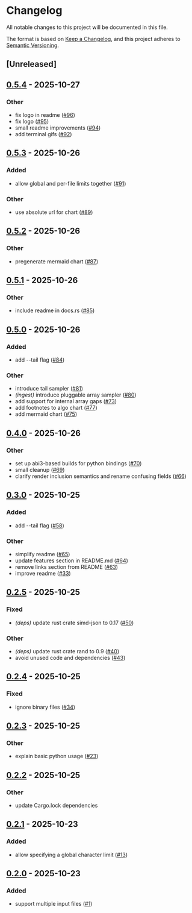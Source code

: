 # Changelog

All notable changes to this project will be documented in this file.

The format is based on [Keep a Changelog](https://keepachangelog.com/en/1.0.0/),
and this project adheres to [Semantic Versioning](https://semver.org/spec/v2.0.0.html).

## [Unreleased]

## [0.5.4](https://github.com/kantord/headson/compare/v0.5.3...v0.5.4) - 2025-10-27

### Other

- fix logo in readme ([#96](https://github.com/kantord/headson/pull/96))
- fix logo ([#95](https://github.com/kantord/headson/pull/95))
- small readme improvements ([#94](https://github.com/kantord/headson/pull/94))
- add terminal gifs ([#92](https://github.com/kantord/headson/pull/92))

## [0.5.3](https://github.com/kantord/headson/compare/v0.5.2...v0.5.3) - 2025-10-26

### Added

- allow global and per-file limits together ([#91](https://github.com/kantord/headson/pull/91))

### Other

- use absolute url for chart ([#89](https://github.com/kantord/headson/pull/89))

## [0.5.2](https://github.com/kantord/headson/compare/v0.5.1...v0.5.2) - 2025-10-26

### Other

- pregenerate mermaid chart ([#87](https://github.com/kantord/headson/pull/87))

## [0.5.1](https://github.com/kantord/headson/compare/v0.5.0...v0.5.1) - 2025-10-26

### Other

- include readme in docs.rs ([#85](https://github.com/kantord/headson/pull/85))

## [0.5.0](https://github.com/kantord/headson/compare/v0.4.0...v0.5.0) - 2025-10-26

### Added

- add --tail flag ([#84](https://github.com/kantord/headson/pull/84))

### Other

- introduce tail sampler ([#81](https://github.com/kantord/headson/pull/81))
- *(ingest)* introduce pluggable array sampler ([#80](https://github.com/kantord/headson/pull/80))
- add support for internal array gaps ([#73](https://github.com/kantord/headson/pull/73))
- add footnotes to algo chart ([#77](https://github.com/kantord/headson/pull/77))
- add mermaid chart ([#75](https://github.com/kantord/headson/pull/75))

## [0.4.0](https://github.com/kantord/headson/compare/v0.3.0...v0.4.0) - 2025-10-26

### Other

- set up abi3-based builds for python bindings ([#70](https://github.com/kantord/headson/pull/70))
- small cleanup ([#69](https://github.com/kantord/headson/pull/69))
- clarify render inclusion semantics and rename confusing fields ([#66](https://github.com/kantord/headson/pull/66))

## [0.3.0](https://github.com/kantord/headson/compare/v0.2.5...v0.3.0) - 2025-10-25

### Added

- add --tail flag ([#58](https://github.com/kantord/headson/pull/58))

### Other

- simplify readme ([#65](https://github.com/kantord/headson/pull/65))
- update features section in README.md ([#64](https://github.com/kantord/headson/pull/64))
- remove links section from README ([#63](https://github.com/kantord/headson/pull/63))
- improve readme ([#33](https://github.com/kantord/headson/pull/33))

## [0.2.5](https://github.com/kantord/headson/compare/v0.2.4...v0.2.5) - 2025-10-25

### Fixed

- *(deps)* update rust crate simd-json to 0.17 ([#50](https://github.com/kantord/headson/pull/50))

### Other

- *(deps)* update rust crate rand to 0.9 ([#40](https://github.com/kantord/headson/pull/40))
- avoid unused code and dependencies ([#43](https://github.com/kantord/headson/pull/43))

## [0.2.4](https://github.com/kantord/headson/compare/v0.2.3...v0.2.4) - 2025-10-25

### Fixed

- ignore binary files ([#34](https://github.com/kantord/headson/pull/34))

## [0.2.3](https://github.com/kantord/headson/compare/v0.2.2...v0.2.3) - 2025-10-25

### Other

- explain basic python usage ([#23](https://github.com/kantord/headson/pull/23))

## [0.2.2](https://github.com/kantord/headson/compare/v0.2.1...v0.2.2) - 2025-10-25

### Other

- update Cargo.lock dependencies

## [0.2.1](https://github.com/kantord/headson/compare/v0.2.0...v0.2.1) - 2025-10-23

### Added

- allow specifying a global character limit ([#13](https://github.com/kantord/headson/pull/13))

## [0.2.0](https://github.com/kantord/headson/compare/v0.1.0...v0.2.0) - 2025-10-23

### Added

- support multiple input files ([#1](https://github.com/kantord/headson/pull/1))
